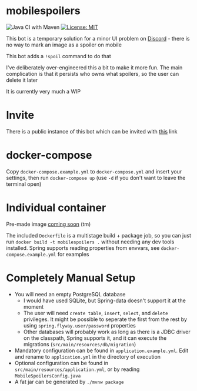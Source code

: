 # mobilespoilers

![Java CI with Maven](https://github.com/markhenrick/mobilespoilers/workflows/Java%20CI%20with%20Maven/badge.svg) [![License: MIT](https://img.shields.io/badge/License-MIT-yellow.svg)](https://opensource.org/licenses/MIT)

This bot is a temporary solution for a minor UI problem on [Discord](https://discordapp.com/) - there is no way to mark an image as a spoiler on mobile

This bot adds a `!spoil` command to do that

I've deliberately over-engineered this a bit to make it more fun. The main complication is that it persists who owns what spoilers, so the user can delete it later

It is currently very much a WIP

# Invite

There is a public instance of this bot which can be invited with [this](https://discordapp.com/oauth2/authorize?client_id=699048830112366632&scope=bot&permissions=322624) link

# docker-compose

Copy `docker-compose.example.yml` to `docker-compose.yml` and insert your settings, then run `docker-compose up` (use `-d` if you don't want to leave the terminal open)

# Individual container

Pre-made image [coming soon](https://github.com/markhenrick/mobilespoilers/issues/17) (tm)

The included `Dockerfile` is a multistage build + package job, so you can just run `docker build -t mobilespoilers .` without needing any dev tools installed. Spring supports reading properties from envvars, see `docker-compose.example.yml` for examples

# Completely Manual Setup

* You will need an empty PostgreSQL database
  * I would have used SQLite, but Spring-data doesn't support it at the moment
  * The user will need `create table`, `insert`, `select`, and `delete` privileges. It might be possible to seperate the first from the rest by using `spring.flyway.user/password` properties
  * Other databases will probably work as long as there is a JDBC driver on the classpath, Spring supports it, and it can execute the migrations (`src/main/resources/db/migration`)
* Mandatory configuration can be found in `application.example.yml`. Edit and rename to `application.yml` in the directory of execution
* Optional configuration can be found in `src/main/resources/application.yml`, or by reading `MobileSpoilersConfig.java`
* A fat jar can be generated by `./mvnw package`
